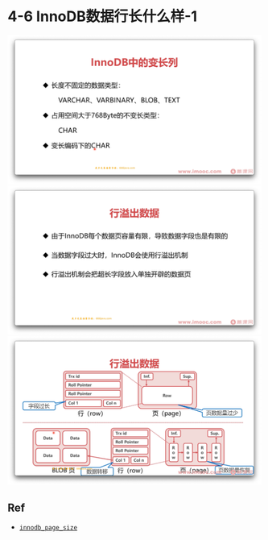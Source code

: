 # 4-6 InnoDB数据行长什么样-1

<img src="./01.png" />
<img src="./02.png" />
<img src="./03.png" />


## Ref

* [`innodb_page_size`](https://dev.mysql.com/doc/refman/8.0/en/innodb-parameters.html#sysvar_innodb_page_size)